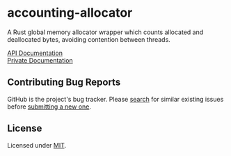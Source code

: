 # accounting-allocator

A Rust global memory allocator wrapper which counts allocated and deallocated bytes, avoiding contention between
threads.

[API Documentation](https://privacyresearchgroup.github.io/accounting-allocator-rs/public/accounting_allocator/)  
[Private Documentation](https://privacyresearchgroup.github.io/accounting-allocator-rs/private/accounting_allocator/)  

## Contributing Bug Reports

GitHub is the project's bug tracker. Please
[search](https://github.com/privacyresearchgroup/accounting-allocator-rs/issues) for similar existing issues before
[submitting a new one](https://github.com/privacyresearchgroup/accounting-allocator-rs/issues/new).

## License

Licensed under [MIT](https://opensource.org/licenses/MIT).

